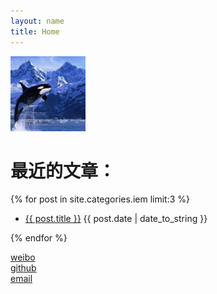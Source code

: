 ```yaml
---
layout: name
title: Home
---
```


<img class='inset right' src='/images/daoluan.png' title='daoluan' width='120px' />

最近的文章：
=====
{% for post in site.categories.iem limit:3 %}
<ul class="compact recent">
<li>
	<a href="{{ post.url }}" title="{{ post.excerpt }}">{{ post.title }}</a>
	<span class="date">{{ post.date | date_to_string }}</span> 
</li>
</ul>
{% endfor %}

[weibo](http://weibo.com/daoluanxiaozi)  
[github](http://github.com/daoluan)  
[email](g.daoluan#gmail.com)  
